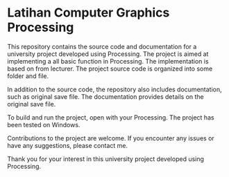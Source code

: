 # Latihan Computer Graphics Processing

This repository contains the source code and documentation for a university project developed using Processing. The project is aimed at implementing a all basic function in Processing. The implementation is based on from lecturer. The project source code is organized into some folder and file.

In addition to the source code, the repository also includes documentation, such as original save file. The documentation provides details on the original save file.

To build and run the project, open with your Processing. The project has been tested on Windows.

Contributions to the project are welcome. If you encounter any issues or have any suggestions, please contact me.

Thank you for your interest in this university project developed using Processing.
